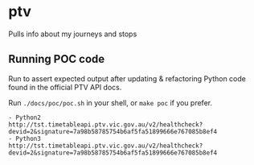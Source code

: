 # ptv

Pulls info about my journeys and stops

## Running POC code

Run to assert expected output after updating & refactoring Python code found in the official PTV API docs.

Run `./docs/poc/poc.sh` in your shell, or `make poc` if you prefer.

```
- Python2
http://tst.timetableapi.ptv.vic.gov.au/v2/healthcheck?devid=2&signature=7a98b58785754b6af5fa51899666e767085b8ef4
- Python3
http://tst.timetableapi.ptv.vic.gov.au/v2/healthcheck?devid=2&signature=7a98b58785754b6af5fa51899666e767085b8ef4
```

